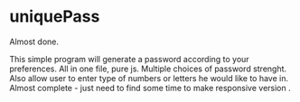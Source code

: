 # uniquePass

Almost done.

This simple program will generate a password according to your preferences. All in one file, pure js. 
Multiple choices of password strenght. Also allow user to enter type of numbers or letters he would like to have in. 
Almost complete - just need to find some time to make responsive version . 
